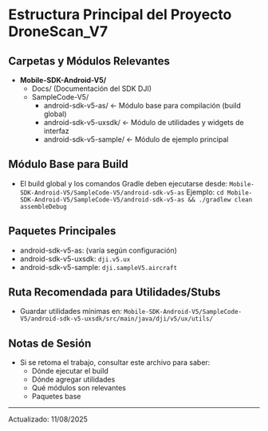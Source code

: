 # Estructura Principal del Proyecto DroneScan_V7

## Carpetas y Módulos Relevantes

- **Mobile-SDK-Android-V5/**
  - Docs/ (Documentación del SDK DJI)
  - SampleCode-V5/
    - android-sdk-v5-as/   ← Módulo base para compilación (build global)
    - android-sdk-v5-uxsdk/   ← Módulo de utilidades y widgets de interfaz
    - android-sdk-v5-sample/  ← Módulo de ejemplo principal

## Módulo Base para Build
- El build global y los comandos Gradle deben ejecutarse desde:
  `Mobile-SDK-Android-V5/SampleCode-V5/android-sdk-v5-as`
  Ejemplo: `cd Mobile-SDK-Android-V5/SampleCode-V5/android-sdk-v5-as && ./gradlew clean assembleDebug`

## Paquetes Principales
- android-sdk-v5-as: (varía según configuración)
- android-sdk-v5-uxsdk: `dji.v5.ux`
- android-sdk-v5-sample: `dji.sampleV5.aircraft`

## Ruta Recomendada para Utilidades/Stubs
- Guardar utilidades mínimas en:
  `Mobile-SDK-Android-V5/SampleCode-V5/android-sdk-v5-uxsdk/src/main/java/dji/v5/ux/utils/`

## Notas de Sesión
- Si se retoma el trabajo, consultar este archivo para saber:
  - Dónde ejecutar el build
  - Dónde agregar utilidades
  - Qué módulos son relevantes
  - Paquetes base

---
Actualizado: 11/08/2025
